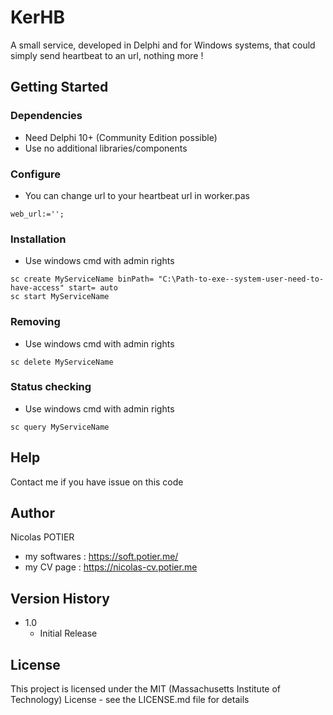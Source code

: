 # KerHB

A small service, developed in Delphi and for Windows systems, that could simply send heartbeat to an url, nothing more !

## Getting Started

### Dependencies

* Need Delphi 10+ (Community Edition possible)
* Use no additional libraries/components

### Configure

* You can change url to your heartbeat url in worker.pas
``` 
web_url:='';
```

### Installation

* Use windows cmd with admin rights
```
sc create MyServiceName binPath= "C:\Path-to-exe--system-user-need-to-have-access" start= auto
sc start MyServiceName
```

### Removing

* Use windows cmd with admin rights
```
sc delete MyServiceName
```

### Status checking

* Use windows cmd with admin rights
```
sc query MyServiceName
```

## Help

Contact me if you have issue on this code

## Author

Nicolas POTIER

* my softwares : https://soft.potier.me/
* my CV page : https://nicolas-cv.potier.me

## Version History

* 1.0
    * Initial Release

## License

This project is licensed under the MIT (Massachusetts Institute of Technology) License - see the LICENSE.md file for details
